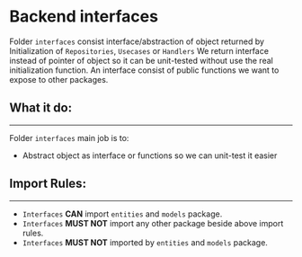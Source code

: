 # Backend interfaces

Folder `interfaces` consist interface/abstraction of object returned by Initialization of `Repositories`, `Usecases` or `Handlers`
We return interface instead of pointer of object so it can be unit-tested without use the real initialization function.
An interface consist of public functions we want to expose to other packages.

## What it do:
---

Folder `interfaces` main job is to:
- Abstract object as interface or functions so we can unit-test it easier

## Import Rules:
---
- `Interfaces` **CAN** import `entities` and `models` package.
- `Interfaces` **MUST NOT** import any other package beside above import rules.
- `Interfaces` **MUST NOT** imported by `entities` and `models` package.

